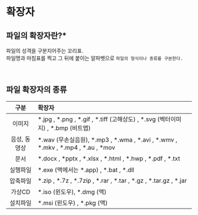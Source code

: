 # 확장자

## 파일의 확장자란?*
파일의 성격을 구분지어주는 꼬리표.    
파일명과 마침표를 찍고 그 뒤에 붙이는 알파벳으로 `파일의 형식이나 종류를 구분한다.`

<br/>

## 파일 확장자의 종류
|구분|확장자|
|:---:|:---|
|이미지|*.jpg , *.png , *.gif , *.tiff (고해상도) , *.svg (벡터이미지) , *.bmp (비트맵)|
|음성, 동영상|*.wav (무손실음원), *.mp3 , *.wma , *.avi , *.wmv , *.mkv , *.mp4 , *.au , *mov|
|문서|*.docx , *pptx , *.xlsx , *.html , *.hwp , *.pdf , *.txt|
|실행파일|*.exe (맥에서는 *.app) , *.bat , *.dll|
|압축파일|*.zip , *.7z , *.7zip , *.rar , *.tar , *.gz , *.tar.gz , *.jar|
|가상CD|*.iso (윈도우), *.dmg (맥)|
|설치파일|*.msi (윈도우) , *.pkg (맥)|